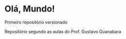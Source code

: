 # Olá, Mundo!
 Primeiro repositório versionado

 Repositório segundo as aulas do Prof. Gustavo Guanabara
